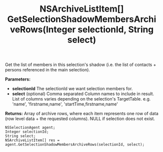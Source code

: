 ﻿---
uid: crmscript_ref_NSSelectionAgent_GetSelectionShadowMembersArchiveRows
title: NSArchiveListItem[] GetSelectionShadowMembersArchiveRows(Integer selectionId, String select)
intellisense: NSSelectionAgent.GetSelectionShadowMembersArchiveRows
keywords: NSSelectionAgent, GetSelectionShadowMembersArchiveRows
so.topic: reference
---

Get the list of members in this selection's shadow (i.e. the list of contacts + persons referenced in the main selection).

**Parameters:**
 - **selectionId** The selectionId we want selection members for.
 - **select** (optional) Comma separated Column names to include in result. List of columns varies depending on the selection's TargetTable. e.g. 'name', 'firstname,name', 'startTime,firstname,name'

**Returns:** Array of archive rows, where each item represents one row of data (row level data + the requested columns). NULL if selection does not exist.

```crmscript
NSSelectionAgent agent;
Integer selectionId;
String select;
NSArchiveListItem[] res = agent.GetSelectionShadowMembersArchiveRows(selectionId, select);
```

